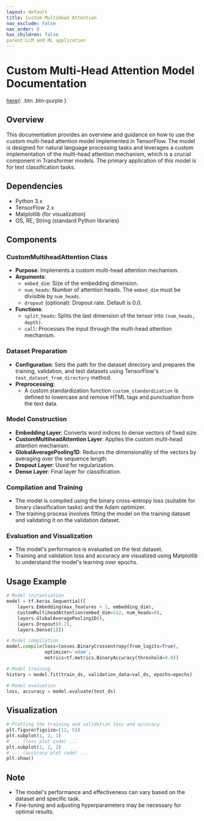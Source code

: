```yaml
---
layout: default
title: Custom MultiHead Attention
nav_exclude: false
nav_order: 9
has_children: false
parent:LLM and ML application
---
```


# Custom Multi-Head Attention Model Documentation

[here](https://github.com/ResilienceAnalytics/Python-Code/blob/main/CustomMultiheadAttention.py){: .btn .btn-purple }

## Overview
This documentation provides an overview and guidance on how to use the custom multi-head attention model implemented in TensorFlow. The model is designed for natural language processing tasks and leverages a custom implementation of the multi-head attention mechanism, which is a crucial component in Transformer models. The primary application of this model is for text classification tasks.

## Dependencies
- Python 3.x
- TensorFlow 2.x
- Matplotlib (for visualization)
- OS, RE, String (standard Python libraries)

## Components

### CustomMultiheadAttention Class
- **Purpose**: Implements a custom multi-head attention mechanism.
- **Arguments**:
  - `embed_dim`: Size of the embedding dimension.
  - `num_heads`: Number of attention heads. The `embed_dim` must be divisible by `num_heads`.
  - `dropout` (optional): Dropout rate. Default is 0.0.
- **Functions**:
  - `split_heads`: Splits the last dimension of the tensor into `(num_heads, depth)`.
  - `call`: Processes the input through the multi-head attention mechanism.

### Dataset Preparation
- **Configuration**: Sets the path for the dataset directory and prepares the training, validation, and test datasets using TensorFlow's `text_dataset_from_directory` method.
- **Preprocessing**:
  - A custom standardization function `custom_standardization` is defined to lowercase and remove HTML tags and punctuation from the text data.

### Model Construction
- **Embedding Layer**: Converts word indices to dense vectors of fixed size.
- **CustomMultiheadAttention Layer**: Applies the custom multi-head attention mechanism.
- **GlobalAveragePooling1D**: Reduces the dimensionality of the vectors by averaging over the sequence length.
- **Dropout Layer**: Used for regularization.
- **Dense Layer**: Final layer for classification.

### Compilation and Training
- The model is compiled using the binary cross-entropy loss (suitable for binary classification tasks) and the Adam optimizer.
- The training process involves fitting the model on the training dataset and validating it on the validation dataset.

### Evaluation and Visualization
- The model's performance is evaluated on the test dataset.
- Training and validation loss and accuracy are visualized using Matplotlib to understand the model's learning over epochs.

## Usage Example
```python
# Model instantiation
model = tf.keras.Sequential([
    layers.Embedding(max_features + 1, embedding_dim),
    CustomMultiheadAttention(embed_dim=512, num_heads=8),
    layers.GlobalAveragePooling1D(),
    layers.Dropout(0.2),
    layers.Dense(1)])

# Model compilation
model.compile(loss=losses.BinaryCrossentropy(from_logits=True),
              optimizer='adam',
              metrics=tf.metrics.BinaryAccuracy(threshold=0.0))

# Model training
history = model.fit(train_ds, validation_data=val_ds, epochs=epochs)

# Model evaluation
loss, accuracy = model.evaluate(test_ds)
```

## Visualization
```python
# Plotting the training and validation loss and accuracy
plt.figure(figsize=(12, 5))
plt.subplot(1, 2, 1)
# ... (loss plot code) ...
plt.subplot(1, 2, 2)
# ... (accuracy plot code) ...
plt.show()
```

## Note
- The model's performance and effectiveness can vary based on the dataset and specific task.
- Fine-tuning and adjusting hyperparameters may be necessary for optimal results.

